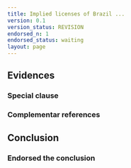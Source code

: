 ```yaml
---
title: Implied licenses of Brazil ...
version: 0.1
version_status: REVISION
endorsed_n: 1
endorsed_status: waiting
layout: page
---
```


## Evidences

### Special clause

### Complementar references

## Conclusion

### Endorsed the conclusion
